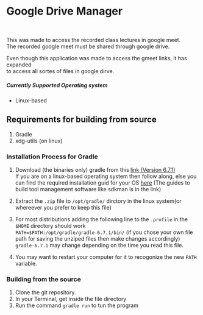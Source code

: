 # Google Drive Manager
</br>

This was made to access the recorded class lectures in google meet.  
The recorded google meet must be shared through google drive.  

Even though this application was made to access the gmeet links, it has expanded  
to access all sortes of files in google dirve.

##### Currently Supported Operating system
* Linux-based

## Requirements for building from source
1. Gradle
2. xdg-utils (on linux)

### Installation Process for Gradle
1. Download (the binaries only) gradle from this [link (Version 6.7.1) ][gradle-6.7.1_dl]  
   If you are on a linux-based operating system then follow along, else you can find the required installation guid for your OS [here][installation-guides]
   (The guides to build tool management software like sdkman is in the link)

2. Extract the `.zip` file to `/opt/gradle/` dirctory in the linux system(or whereever you prefer to keep this file)  

3. For most distributions adding the following line to the `.profile` in the `$HOME` directory should work   
   `PATH=$PATH:/opt/gradle/gradle-6.7.1/bin/` (if you chose your own file path for saving the unziped files then make changes accordingly) `gradle-6.7.1` may change depending on the time you read this file.
4. You may want to restart your computer for it to recogonize the new `PATH` variable.
   
### Building from the source
1. Clone the git repository.
2. In your Terminal, get inside the file directory
3. Run the command `gradle run` to tun the program


[gradle-6.7.1_dl]: https://gradle.org/next-steps/?version=6.7.1&format=bin "Download gradle version 6.7.1"
[installation-guides]: https://gradle.org/install/
[gradle-home]: https://gradle.org/
[xdg-utils-github]: https://github.com/freedesktop/xdg-utils
